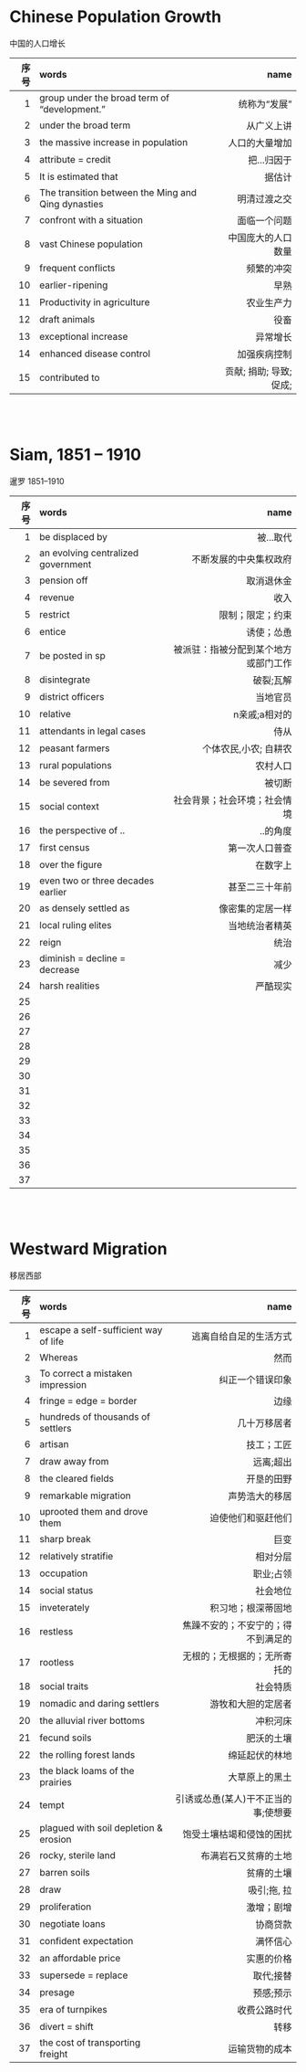 # Chinese Population Growth
中国的人口增长

| 序号 | words                                              |                    name |
| ---: | :------------------------------------------------- | ----------------------: |
|    1 | group under the broad term of “development.”       |            统称为“发展” |
|    2 | under the broad term                               |              从广义上讲 |
|    3 | the massive increase in population                 |          人口的大量增加 |
|    4 | attribute = credit                                 |             把...归因于 |
|    5 | It is estimated that                               |                  据估计 |
|    6 | The transition between the Ming and Qing dynasties |            明清过渡之交 |
|    7 | confront with a situation                          |            面临一个问题 |
|    8 | vast Chinese population                            |      中国庞大的人口数量 |
|    9 | frequent conflicts                                 |              频繁的冲突 |
|   10 | earlier-ripening                                   |                    早熟 |
|   11 | Productivity in agriculture                        |              农业生产力 |
|   12 | draft animals                                      |                    役畜 |
|   13 | exceptional increase                               |                异常增长 |
|   14 | enhanced disease control                           |            加强疾病控制 |
|   15 | contributed to                                     | 贡献; 捐助; 导致; 促成; |


<br><br>

# Siam, 1851 – 1910
暹罗 1851–1910

| 序号 | words                              |                                 name |
| ---: | :--------------------------------- | -----------------------------------: |
|    1 | be displaced by                    |                            被...取代 |
|    2 | an evolving centralized government |               不断发展的中央集权政府 |
|    3 | pension off                        |                           取消退休金 |
|    4 | revenue                            |                                 收入 |
|    5 | restrict                           |                     限制；限定；约束 |
|    6 | entice                             |                           诱使；怂恿 |
|    7 | be posted in sp                    | 被派驻：指被分配到某个地方或部门工作 |
|    8 | disintegrate                       |                            破裂;瓦解 |
|    9 | district officers                  |                             当地官员 |
|   10 | relative                           |                        n亲戚;a相对的 |
|   11 | attendants in legal cases          |                                 侍从 |
|   12 | peasant farmers                    |                个体农民,小农; 自耕农 |
|   13 | rural populations                  |                             农村人口 |
|   14 | be severed from                    |                               被切断 |
|   15 | social context                     |         社会背景；社会环境；社会情境 |
|   16 | the perspective of ..              |                             ..的角度 |
|   17 | first census                       |                       第一次人口普查 |
|   18 | over the figure                    |                             在数字上 |
|   19 | even two or three decades earlier  |                       甚至二三十年前 |
|   20 | as densely settled as              |                     像密集的定居一样 |
|   21 | local ruling elites                |                       当地统治者精英 |
|   22 | reign                              |                                 统治 |
|   23 | diminish  = decline = decrease     |                                 减少 |
|   24 | harsh realities                    |                             严酷现实 |
|   25 |                                    |                                      |
|   26 |                                    |                                      |
|   27 |                                    |                                      |
|   28 |                                    |                                      |
|   29 |                                    |                                      |
|   30 |                                    |                                      |
|   31 |                                    |                                      |
|   32 |                                    |                                      |
|   33 |                                    |                                      |
|   34 |                                    |                                      |
|   35 |                                    |                                      |
|   36 |                                    |                                      |
|   37 |                                    |                                      |


<br><br>


# Westward Migration
移居西部

| 序号 | words                                 |                                name |
| ---: | :------------------------------------ | ----------------------------------: |
|    1 | escape a self-sufficient way of life  |              逃离自给自足的生活方式 |
|    2 | Whereas                               |                                然而 |
|    3 | To correct a mistaken impression      |                    纠正一个错误印象 |
|    4 | fringe = edge = border                |                                边缘 |
|    5 | hundreds of thousands of settlers     |                        几十万移居者 |
|    6 | artisan                               |                          技工；工匠 |
|    7 | draw away from                        |                           远离;超出 |
|    8 | the cleared fields                    |                          开垦的田野 |
|    9 | remarkable migration                  |                      声势浩大的移居 |
|   10 | uprooted them and drove them          |                  迫使他们和驱赶他们 |
|   11 | sharp break                           |                                巨变 |
|   12 | relatively stratifie                  |                            相对分层 |
|   13 | occupation                            |                           职业;占领 |
|   14 | social status                         |                            社会地位 |
|   15 | inveterately                          |                  积习地；根深蒂固地 |
|   16 | restless                              |  焦躁不安的；不安宁的；得不到满足的 |
|   17 | rootless                              |        无根的；无根据的；无所寄托的 |
|   18 | social traits                         |                            社会特质 |
|   19 | nomadic and daring settlers           |                  游牧和大胆的定居者 |
|   20 | the alluvial river bottoms            |                            冲积河床 |
|   21 | fecund soils                          |                          肥沃的土壤 |
|   22 | the rolling forest lands              |                      绵延起伏的林地 |
|   23 | the black loams of the prairies       |                      大草原上的黑土 |
|   24 | tempt                                 | 引诱或怂恿(某人)干不正当的事;使想要 |
|   25 | plagued with soil depletion & erosion |            饱受土壤枯竭和侵蚀的困扰 |
|   26 | rocky, sterile land                   |                布满岩石又贫瘠的土地 |
|   27 | barren soils                          |                          贫瘠的土壤 |
|   28 | draw                                  |                         吸引;拖, 拉 |
|   29 | proliferation                         |                          激增；剧增 |
|   30 | negotiate loans                       |                            协商贷款 |
|   31 | confident expectation                 |                            满怀信心 |
|   32 | an affordable price                   |                          实惠的价格 |
|   33 | supersede = replace                   |                           取代;接替 |
|   34 | presage                               |                           预感;预示 |
|   35 | era of turnpikes                      |                        收费公路时代 |
|   36 | divert = shift                        |                                转移 |
|   37 | the cost of transporting freight      |                      运输货物的成本 |
